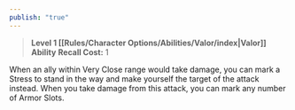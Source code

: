 ```yaml
---
publish: "true"
---
```

> **Level 1 [[Rules/Character Options/Abilities/Valor/index|Valor]] Ability**
> **Recall Cost:** 1

When an ally within Very Close range would take damage, you can mark a Stress to stand in the way and make yourself the target of the attack instead. When you take damage from this attack, you can mark any number of Armor Slots.
